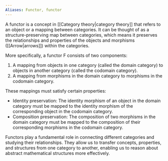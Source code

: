 ```yaml
---
Aliases: Functor, functor
---
```


A functor is a concept in [[Category theory|category theory]] that refers to an object or a mapping between categories. It can be thought of as a structure-preserving map between categories, which means it preserves the relationships and properties of the objects and morphisms ([[Arrow|arrows]]) within the categories.

More specifically, a functor F consists of two components:
1. A mapping from objects in one category (called the domain category) to objects in another category (called the codomain category).
2. A mapping from morphisms in the domain category to morphisms in the codomain category.

These mappings must satisfy certain properties:
- Identity preservation: The identity morphism of an object in the domain category must be mapped to the identity morphism of the corresponding object in the codomain category.
- Composition preservation: The composition of two morphisms in the domain category must be mapped to the composition of their corresponding morphisms in the codomain category.

Functors play a fundamental role in connecting different categories and studying their relationships. They allow us to transfer concepts, properties, and structures from one category to another, enabling us to reason about abstract mathematical structures more effectively.